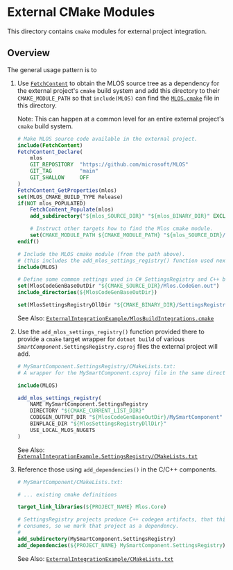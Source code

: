 # External CMake Modules

This directory contains `cmake` modules for external project integration.

## Overview

The general usage pattern is to

1. Use [`FetchContent`](https://cmake.org/cmake/help/v3.15/module/FetchContent.html) to obtain the MLOS source tree as a dependency
   for the external project's `cmake` build system and add this directory to their `CMAKE_MODULE_PATH` so that `include(MLOS)` can
   find the [`MLOS.cmake`](./MLOS.cmake#mlos-github-tree-view) file in this directory.

    Note: This can happen at a common level for an entire external project's `cmake` build system.

    ```cmake
    # Make MLOS source code available in the external project.
    include(FetchContent)
    FetchContent_Declare(
        mlos
        GIT_REPOSITORY  "https://github.com/microsoft/MLOS"
        GIT_TAG         "main"
        GIT_SHALLOW     OFF
    )
    FetchContent_GetProperties(mlos)
    set(MLOS_CMAKE_BUILD_TYPE Release)
    if(NOT mlos_POPULATED)
        FetchContent_Populate(mlos)
        add_subdirectory("${mlos_SOURCE_DIR}" "${mlos_BINARY_DIR}" EXCLUDE_FROM_ALL)

        # Instruct other targets how to find the Mlos cmake module.
        set(CMAKE_MODULE_PATH ${CMAKE_MODULE_PATH} "${mlos_SOURCE_DIR}/external/cmake")
    endif()

    # Include the MLOS cmake module (from the path above).
    # (this includes the add_mlos_settings_registry() function used next)
    include(MLOS)

    # Define some common settings used in C# SettingsRegistry and C++ builds.
    set(MlosCodeGenBaseOutDir "${CMAKE_SOURCE_DIR}/Mlos.CodeGen.out")
    include_directories(${MlosCodeGenBaseOutDir})

    set(MlosSettingsRegistryDllDir "${CMAKE_BINARY_DIR}/SettingsRegistryDlls")
    ```

    See Also: [`ExternalIntegrationExample/MlosBuildIntegrations.cmake`](../ExternalIntegrationExample/cmake/MlosBuildIntegrations.cmake#mlos-github-tree-view)

2. Use the `add_mlos_settings_registry()` function provided there to provide a `cmake` target wrapper for `dotnet build` of various
   *`SmartComponent`*`.SettingsRegistry.csproj` files the external project will add.

    ```cmake
    # MySmartComponent.SettingsRegistry/CMakeLists.txt:
    # A wrapper for the MySmartComponent.csproj file in the same directory.

    include(MLOS)

    add_mlos_settings_registry(
        NAME MySmartComponent.SettingsRegistry
        DIRECTORY "${CMAKE_CURRENT_LIST_DIR}"
        CODEGEN_OUTPUT_DIR "${MlosCodeGenBaseOutDir}/MySmartComponent"
        BINPLACE_DIR "${MlosSettingsRegistryDllDir}"
        USE_LOCAL_MLOS_NUGETS
    )
    ```

    See Also: [`ExternalIntegrationExample.SettingsRegistry/CMakeLists.txt`](../ExternalIntegrationExample/ExternalIntegrationExample.SettingsRegistry/CMakeLists.txt#mlos-github-tree-view)

3. Reference those using `add_dependencies()` in the C/C++ components.

    ```cmake
    # MySmartComponent/CMakeLists.txt:

    # ... existing cmake definitions

    target_link_libraries(${PROJECT_NAME} Mlos.Core)

    # SettingsRegistry projects produce C++ codegen artifacts, that this project
    # consumes, so we mark that project as a dependency.
    #
    add_subdirectory(MySmartComponent.SettingsRegistry)
    add_dependencies(${PROJECT_NAME} MySmartComponent.SettingsRegistry)
    ```

    See Also: [`ExternalIntegrationExample/CMakeLists.txt`](../ExternalIntegrationExample/CMakeLists.txt#mlos-github-tree-view)
